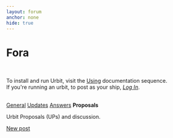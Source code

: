 ```yaml
---
layout: forum
anchor: none
hide: true
---
```


# Fora

<br />

To install and run Urbit, visit the [Using](https://urbit.org/docs/using)
documentation sequence.\
If you're running an urbit, to post as your ship, [_Log In_](/~~/).

<br />

<nav>
  <a class="subfora" href="../general">General</a>
  <a class="subfora" href="../updates">Updates</a>
  <a class="subfora" href="../answers">Answers</a>
  <b class="subfora active">Proposals</b>
</nav>

Urbit Proposals (UPs) and discussion.

<div class="link-next">
  <a href="./add">New post</a>
</div>

<br />

<div><list dataPath="./proposals/posts" dataPreview="true" dataType="post" sortBy="bump"></list></div>

<link rel="stylesheet" href="../main.css" />

